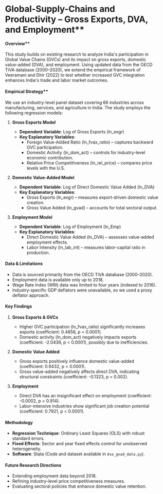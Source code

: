 # Global-Supply-Chains and Productivity – Gross Exports, DVA, and Employment**  

#### Overview**  
This study builds on existing research to analyze India's participation in Global Value Chains (GVCs) and its impact on gross exports, domestic value-added (DVA), and employment. Using updated data from the OECD TiVA database (2000–2020), we extend the empirical framework of Veeramani and Dhir (2022) to test whether increased GVC integration enhances India's trade and labor market outcomes.  

#### Empirical Strategy**  
We use an industry-level panel dataset covering 66 industries across manufacturing, services, and agriculture in India. The study employs the following regression models:  

1. **Gross Exports Model**  
   - **Dependent Variable**: Log of Gross Exports (ln_exgr)  
   - **Key Explanatory Variables**:  
     - Foreign Value-Added Ratio (ln_fvax_ratio) – captures backward GVC participation.  
     - Domestic Activity (ln_dom_act) – controls for industry-level economic contribution.  
     - Relative Price Competitiveness (ln_rel_price) – compares price levels with the U.S.  

2. **Domestic Value-Added Model**  
   - **Dependent Variable**: Log of Direct Domestic Value Added (ln_DVA)  
   - **Key Explanatory Variables**:  
     - Gross Exports (ln_exgr) – measures export-driven domestic value creation.  
     - Gross Value Added (ln_gvad) – accounts for total sectoral output.  

3. **Employment Model**  
   - **Dependent Variable**: Log of Employment (ln_Emp)  
   - **Key Explanatory Variables**:  
     - Direct Domestic Value Added (ln_DVA) – assesses value-added employment effects.  
     - Labor Intensity (ln_lab_int) – measures labor-capital ratio in production.  

#### **Data & Limitations**  
- Data is sourced primarily from the OECD TiVA database (2000–2020).  
- Employment data is available only up to 2018.  
- Wage Rate Index (WRI) data was limited to four years (indexed to 2016).  
- Industry-specific GDP deflators were unavailable, so we used a proxy deflator approach.  

#### **Key Findings**  
1. **Gross Exports & GVCs**  
   - Higher GVC participation (ln_fvax_ratio) significantly increases exports (coefficient: 0.4856, p < 0.0001).  
   - Domestic activity (ln_dom_act) negatively impacts exports (coefficient: -2.0436, p < 0.0001), possibly due to inefficiencies.  

2. **Domestic Value Added**  
   - Gross exports positively influence domestic value-added (coefficient: 0.9432, p < 0.0001).  
   - Gross value-added negatively affects direct DVA, indicating structural constraints (coefficient: -0.1323, p = 0.002).  

3. **Employment**  
   - Direct DVA has an insignificant effect on employment (coefficient: -0.0002, p = 0.914).  
   - Labor-intensive industries show significant job creation potential (coefficient: 0.7921, p < 0.0001).  

#### **Methodology**  
- **Regression Technique**: Ordinary Least Squares (OLS) with robust standard errors.  
- **Fixed Effects**: Sector and year fixed effects control for unobserved heterogeneity.  
- **Software**: Stata (Code and dataset available in `dva_gvad_data.py`).  

#### **Future Research Directions**  
- Extending employment data beyond 2018.  
- Refining industry-level price competitiveness measures.  
- Evaluating sectoral policies that enhance domestic value retention.  

